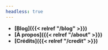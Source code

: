 ```yaml
---
headless: true
---
```


- **[Blog]({{< relref "/blog" >}})**
- **[À propos]({{< relref "/about" >}})**
- **[Crédits]({{< relref "/credit" >}})**


